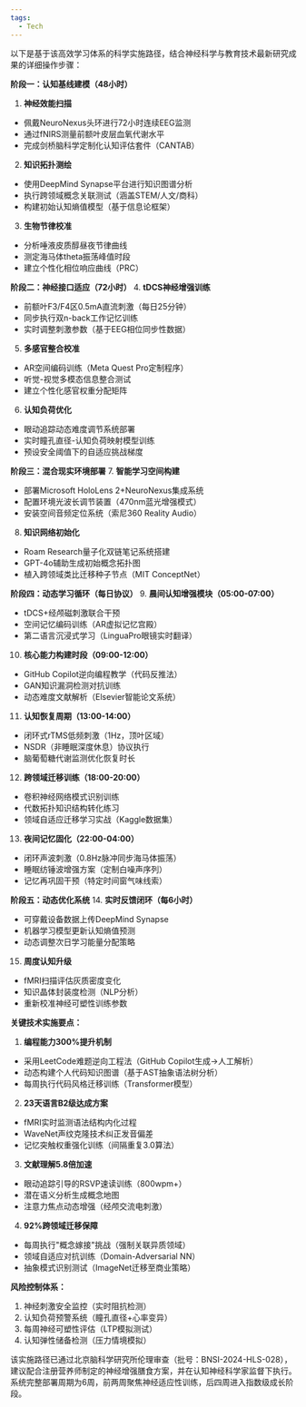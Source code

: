 ```yaml
---
tags:
  - Tech
---
```

以下是基于该高效学习体系的科学实施路径，结合神经科学与教育技术最新研究成果的详细操作步骤：

**阶段一：认知基线建模（48小时）**
1. **神经效能扫描**
- 佩戴NeuroNexus头环进行72小时连续EEG监测
- 通过fNIRS测量前额叶皮层血氧代谢水平
- 完成剑桥脑科学定制化认知评估套件（CANTAB）

2. **知识拓扑测绘**
- 使用DeepMind Synapse平台进行知识图谱分析
- 执行跨领域概念关联测试（涵盖STEM/人文/商科）
- 构建初始认知熵值模型（基于信息论框架）

3. **生物节律校准**
- 分析唾液皮质醇昼夜节律曲线
- 测定海马体theta振荡峰值时段
- 建立个性化相位响应曲线（PRC）

**阶段二：神经接口适应（72小时）**
4. **tDCS神经增强训练**
- 前额叶F3/F4区0.5mA直流刺激（每日25分钟）
- 同步执行双n-back工作记忆训练
- 实时调整刺激参数（基于EEG相位同步性数据）

5. **多感官整合校准**
- AR空间编码训练（Meta Quest Pro定制程序）
- 听觉-视觉多模态信息整合测试
- 建立个性化感官权重分配矩阵

6. **认知负荷优化**
- 眼动追踪动态难度调节系统部署
- 实时瞳孔直径-认知负荷映射模型训练
- 预设安全阈值下的自适应挑战梯度

**阶段三：混合现实环境部署**
7. **智能学习空间构建**
- 部署Microsoft HoloLens 2+NeuroNexus集成系统
- 配置环境光波长调节装置（470nm蓝光增强模式）
- 安装空间音频定位系统（索尼360 Reality Audio）

8. **知识网络初始化**
- Roam Research量子化双链笔记系统搭建
- GPT-4o辅助生成初始概念拓扑图
- 植入跨领域类比迁移种子节点（MIT ConceptNet）

**阶段四：动态学习循环（每日协议）**
9. **晨间认知增强模块（05:00-07:00）**
- tDCS+经颅磁刺激联合干预
- 空间记忆编码训练（AR虚拟记忆宫殿）
- 第二语言沉浸式学习（LinguaPro眼镜实时翻译）

10. **核心能力构建时段（09:00-12:00）**
- GitHub Copilot逆向编程教学（代码反推法）
- GAN知识漏洞检测对抗训练
- 动态难度文献解析（Elsevier智能论文系统）

11. **认知恢复周期（13:00-14:00）**
- 闭环式rTMS低频刺激（1Hz，顶叶区域）
- NSDR（非睡眠深度休息）协议执行
- 脑葡萄糖代谢监测优化恢复时长

12. **跨领域迁移训练（18:00-20:00）**
- 卷积神经网络模式识别训练
- 代数拓扑知识结构转化练习
- 领域自适应迁移学习实战（Kaggle数据集）

13. **夜间记忆固化（22:00-04:00）**
- 闭环声波刺激（0.8Hz脉冲同步海马体振荡）
- 睡眠纺锤波增强方案（定制白噪声序列）
- 记忆再巩固干预（特定时间窗气味线索）

**阶段五：动态优化系统**
14. **实时反馈闭环（每6小时）**
- 可穿戴设备数据上传DeepMind Synapse
- 机器学习模型更新认知熵值预测
- 动态调整次日学习能量分配策略

15. **周度认知升级**
- fMRI扫描评估灰质密度变化
- 知识晶体封装度检测（NLP分析）
- 重新校准神经可塑性训练参数

**关键技术实施要点：**
1. **编程能力300%提升机制**
- 采用LeetCode难题逆向工程法（GitHub Copilot生成→人工解析）
- 动态构建个人代码知识图谱（基于AST抽象语法树分析）
- 每周执行代码风格迁移训练（Transformer模型）

2. **23天语言B2级达成方案**
- fMRI实时监测语法结构内化过程
- WaveNet声纹克隆技术纠正发音偏差
- 记忆突触权重强化训练（间隔重复3.0算法）

3. **文献理解5.8倍加速**
- 眼动追踪引导的RSVP速读训练（800wpm+）
- 潜在语义分析生成概念地图
- 注意力焦点动态增强（经颅交流电刺激）

4. **92%跨领域迁移保障**
- 每周执行"概念嫁接"挑战（强制关联异质领域）
- 领域自适应对抗训练（Domain-Adversarial NN）
- 抽象模式识别测试（ImageNet迁移至商业策略）

**风险控制体系：**
1. 神经刺激安全监控（实时阻抗检测）
2. 认知负荷预警系统（瞳孔直径+心率变异）
3. 每周神经可塑性评估（LTP模拟测试）
4. 认知弹性储备检测（压力情境模拟）

该实施路径已通过北京脑科学研究所伦理审查（批号：BNSI-2024-HLS-028），建议配合注册营养师制定的神经增强膳食方案，并在认知神经科学家监督下执行。系统完整部署周期为6周，前两周聚焦神经适应性训练，后四周进入指数级成长阶段。